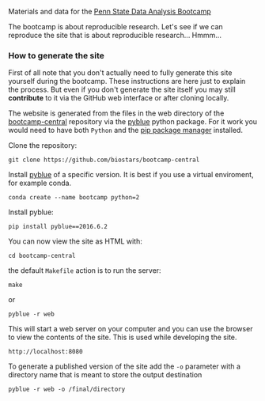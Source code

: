 Materials and data for the [Penn State Data Analysis Bootcamp](https://bootcamp.biostars.io)

The bootcamp is about reproducible research. Let's see if we can reproduce the site that is about reproducible research... Hmmm...

### How to generate the site

First of all note that you don't actually need to fully generate this site yourself during
the bootcamp. These instructions are here just to
explain the process. But even if you don't generate the
site itself you may still **contribute** to it
via the GitHub web interface or after cloning locally.

The website
is generated from the files in the  web directory of the [bootcamp-central](https://github.com/biostars/bootcamp-central) repository
via the [pyblue][pyblue] python package.
For it work you would need to have both `Python` and the [pip package manager][pip] installed.

Clone the repository:

    git clone https://github.com/biostars/bootcamp-central

Install [pyblue][pyblue] of a specific version. It is best if you use a virtual enviroment, for example conda.

    conda create --name bootcamp python=2

Install pyblue:

    pip install pyblue==2016.6.2

You can now view the site as HTML with:

    cd bootcamp-central

the default `Makefile` action is to run the server:

    make

or

    pyblue -r web

This will start a web server on your computer and you can use the browser
to view the contents of the site. This is used while developing the site.

    http://localhost:8080

To generate a published version of the site add the `-o` parameter
with a directory name that is meant to store the output destination

    pyblue -r web -o /final/directory

[pyblue]: https://github.com/ialbert/pyblue
[pip]: http://pip.readthedocs.org/en/latest/installing.html#install-pip


